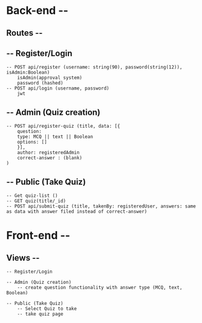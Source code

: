 # Back-end --

## Routes --
## -- Register/Login
    -- POST api/register (username: string(90), password(string(12)), isAdmin:Boolean)
        isAdmin(approval system)
        password (hashed)
    -- POST api/login (username, password)
        jwt

## -- Admin (Quiz creation)
    -- POST api/register-quiz (title, data: [{
        question: 
        type: MCQ || text || Boolean
        options: []
        }],
        author: registeredAdmin
        correct-answer : (blank)
    )

## -- Public (Take Quiz)
    -- Get quiz-list ()
    -- GET quiz(title/_id)
    -- POST api/submit-quiz (title, takenBy: registeredUser, answers: same as data with answer filed instead of correct-answer)




# Front-end -- 

## Views --
    -- Register/Login
        
    -- Admin (Quiz creation)
        -- create question functionality with answer type (MCQ, text, Boolean)

    -- Public (Take Quiz)
        -- Select Quiz to take
        -- take quiz page




